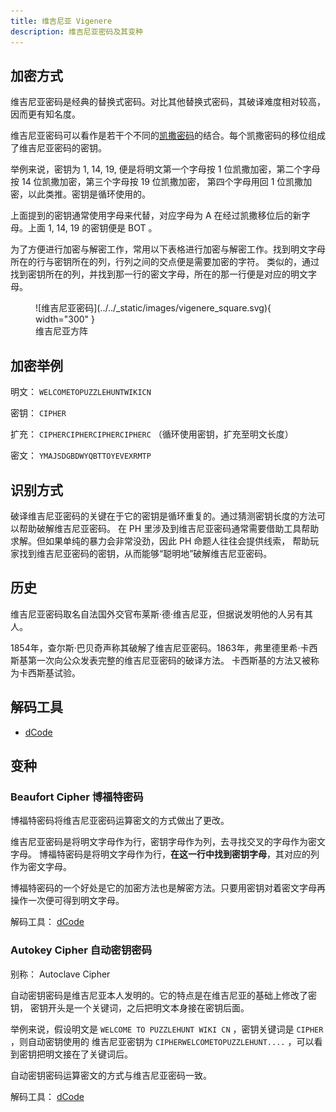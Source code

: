 ```yaml
---
title: 维吉尼亚 Vigenere
description: 维吉尼亚密码及其变种
---
```


## 加密方式

维吉尼亚密码是经典的替换式密码。对比其他替换式密码，其破译难度相对较高，因而更有知名度。

维吉尼亚密码可以看作是若干个不同的[凯撒密码](./caesar.md)的结合。每个凯撒密码的移位组成了维吉尼亚密码的密钥。

举例来说，密钥为 1, 14, 19, 便是将明文第一个字母按 1 位凯撒加密，第二个字母按 14 位凯撒加密，第三个字母按 19 位凯撒加密，
第四个字母用回 1 位凯撒加密，以此类推。密钥是循环使用的。

上面提到的密钥通常使用字母来代替，对应字母为 A 在经过凯撒移位后的新字母。上面 1, 14, 19 的密钥便是 BOT 。

为了方便进行加密与解密工作，常用以下表格进行加密与解密工作。找到明文字母所在的行与密钥所在的列，行列之间的交点便是需要加密的字符。
类似的，通过找到密钥所在的列，并找到那一行的密文字母，所在的那一行便是对应的明文字母。

<figure markdown>
  ![维吉尼亚密码](../../_static/images/vigenere_square.svg){ width="300" }
  <figcaption markdown>维吉尼亚方阵</figcaption>
</figure>

## 加密举例

明文： `WELCOMETOPUZZLEHUNTWIKICN`

密钥： `CIPHER`

扩充： `CIPHERCIPHERCIPHERCIPHERC` （循环使用密钥，扩充至明文长度）

密文： `YMAJSDGBDWYQBTTOYEVEXRMTP`

## 识别方式

破译维吉尼亚密码的关键在于它的密钥是循环重复的。通过猜测密钥长度的方法可以帮助破解维吉尼亚密码。
在 PH 里涉及到维吉尼亚密码通常需要借助工具帮助求解。但如果单纯的暴力会非常没劲，因此 PH 命题人往往会提供线索，
帮助玩家找到维吉尼亚密码的密钥，从而能够“聪明地”破解维吉尼亚密码。

## 历史

维吉尼亚密码取名自法国外交官布莱斯·德·维吉尼亚，但据说发明他的人另有其人。

1854年，查尔斯·巴贝奇声称其破解了维吉尼亚密码。1863年，弗里德里希·卡西斯基第一次向公众发表完整的维吉尼亚密码的破译方法。
卡西斯基的方法又被称为卡西斯基试验。

## 解码工具

- [dCode](https://www.dcode.fr/vigenere-cipher)

## 变种

### Beaufort Cipher 博福特密码

博福特密码将维吉尼亚密码运算密文的方式做出了更改。

维吉尼亚密码是将明文字母作为行，密钥字母作为列，去寻找交叉的字母作为密文字母。
博福特密码是将明文字母作为行，**在这一行中找到密钥字母**，其对应的列作为密文字母。

博福特密码的一个好处是它的加密方法也是解密方法。只要用密钥对着密文字母再操作一次便可得到明文字母。

解码工具： [dCode](https://www.dcode.fr/beaufort-cipher)

### Autokey Cipher 自动密钥密码

别称： Autoclave Cipher

自动密钥密码是维吉尼亚本人发明的。它的特点是在维吉尼亚的基础上修改了密钥，
密钥开头是一个关键词，之后把明文本身接在密钥后面。

举例来说，假设明文是 `WELCOME TO PUZZLEHUNT WIKI CN` ，密钥关键词是 `CIPHER` ，则自动密钥使用的
维吉尼亚密钥为 `CIPHERWELCOMETOPUZZLEHUNT....` ，可以看到密钥把明文接在了关键词后。

自动密钥密码运算密文的方式与维吉尼亚密码一致。

解码工具： [dCode](https://www.dcode.fr/autoclave-cipher)
